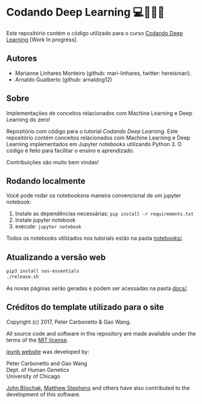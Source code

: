# Codando Deep Learning :computer::thinking::brazil:

Este repositório contém o código utilizado para o curso [Codando Deep Learning](https://mari-linhares.github.io/codando-deep-learning/) [Work In progress].

## Autores

* Marianne Linhares Monteiro (github: mari-linhares, twitter: hereismari).
* Arnaldo Gualberto (github: arnaldog12)

## Sobre

Implementações de conceitos relacionados com Machine Learning e Deep Learning do zero!

Repositório com código para o tutorial *Codando Deep Learning*. Este repositório contém conceitos relacionados com Machine Learning e Deep Learning implementados em Jupyter notebooks utilizando Python 3. O código é feito para facilitar o ensino e aprendizado.

Contribuições são muito bem vindas!


## Rodando localmente

Você pode rodar os notebooksna maneira convencional de um jupyter notebook:

1. Instale as dependências necessárias: `pip install -r requirements.txt`
2. Instale jupyter notebook
3. execute: `jupyter notebook`

Todos os notebooks utilizados nos tutorials estão na pasta [notebooks/](notebooks/).

## Atualizando a versão web

```bash
pip3 install sos-essentials
./release.sh
```

As novas páginas serão geradas e podem ser acessadas na pasta [docs/](docs/).

## Créditos do template utilizado para o site

Copyright (c) 2017, Peter Carbonetto & Gao Wang.

All source code and software in this repository are made available
under the terms of the [MIT license](https://opensource.org/licenses/MIT).

[ipynb website](https://github.com/stephenslab/ipynb-website) was developed by:

Peter Carbonetto and Gao Wang<br>
Dept. of Human Genetics<br>
University of Chicago<br>

[John Blischak](https://github.com/jdblischak),
[Matthew Stephens](http://stephenslab.uchicago.edu) and others have
also contributed to the development of this software.

